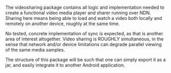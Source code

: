 The videosharing package contains all logic and implementation needed to create 
a functional video media player and sharer running over NDN. Sharing here means being able to load
and watch a video both locally and remotely on another device, roughly at the same time.

No tested, concrete implementation of sync is expected, as that is another area of interest
altogether. Video sharing is ROUGHLY simultaneous, in the sense that network and/or device
limitations can degrade parallel viewing of the same media samples.

The structure of this package will be such that one can simply export it as a jar, and easily
integrate it to another Android application.
